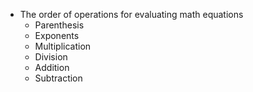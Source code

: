 - The order of operations for evaluating math equations
    - Parenthesis
    - Exponents
    - Multiplication
    - Division
    - Addition
    - Subtraction
